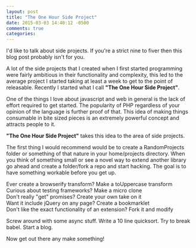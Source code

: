 ```yaml
---
layout: post
title: "The One Hour Side Project"
date: 2015-03-03 14:40:12 -0500
comments: true
categories: 
---
```


I'd like to talk about side projects. If you're a strict nine to fiver then this blog post probably isn't for you.

A lot of the side projects that I created when I first started programming were fairly ambitious in their functionality and complexity, this led to the average project I started taking at least a week to get to the point of releasable. Recently I started what I call **"The One Hour Side Project"**.  

One of the things I love about javascript and web in general is the lack of effort required to get started. The popularity of PHP regardless of your opinion of the language is further proof of that. This idea of making things consumable in bite sized pieces is an extremely powerful concept and attracts people to it.

**"The One Hour Side Project"** takes this idea to the area of side projects.

The first thing I would recommend would be to create a RandomProjects folder or something of that nature in your home/projects directory. When you think of something small or see a novel way to extend another library go ahead and create a folder/fork a repo and start hacking. The goal is to have something workable before you get up.

Ever create a browserify transform? Make a toUppercase transform  
Curious about testing frameworks? Make a micro clone  
Don't really "get" promises? Create your own take on it  
Want it include jQuery on any page? Create a bookmarklet  
Don't like the exact functionality of an extension? Fork it and modify

Screw around with some async stuff. Write a 10 line quicksort. Try to break babel. Start a blog.

Now get out there any make something!